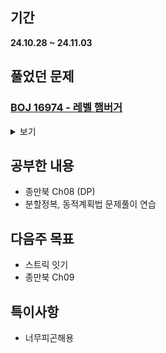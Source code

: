 ## 기간
**24.10.28 ~ 24.11.03**

## 풀었던 문제

### [BOJ 16974 - 레벨 햄버거](https://www.acmicpc.net/problem/16974)
<details>
<summary>보기</summary> 

- 정보
    - Tier: GoldⅤ
    - Tag: divide_and_conquer, DP

- 타임라인
    - Problem Open: 10/29 12:00?
    - Tag Open: 10/29 12:00?
    - Solve: 10/29 22:11

- 풀이
    - $layer[N] = N레벨 버거의 레이어 = layer[N - 1] \cdot 2 + 3$
    - $patty[N] = N레벨 버거의 패티 개수 = patty[N - 1] \cdot 2 + 1$
    - 메모이제이션한 두 배열을 바탕으로 분할정복으로 해결

- 회고
    - 머리도 안돌아가고, 코드도 개판으로 짜놔서.. 레퍼런스를 한번 보고 분석해야 할듯
 
- 코드
  - ```cpp
    #include <iostream>
    #include <vector>
    
    using namespace std;
    
    vector <long long> layer(51);
    vector <long long> patty(51);
    
    long long solve(int Lv, long long X) {  // Lv 햄버거에서 X장의 레이어를 먹었을 때 먹은 패티의 개수
        if (layer[Lv] <= X) {
            return patty[Lv];
        } else if (X <= 0) {
            return 0;
        } else {
            long long result = 0;
    
            result += solve(Lv - 1, X - 1);
            if (X - layer[Lv - 1] - 2 >= 0) result++;
            result += solve(Lv - 1, X - layer[Lv - 1] - 2);
    
            return result;
        }
    }
    
    int main() {
        // init && input
        int N;
        long long X;
        cin >> N >> X;
        
        layer[0] = 1; patty[0] = 1;
        for (int i = 1; i <= 50; i++) {
            layer[i] = layer[i - 1] * 2 + 3;
            patty[i] = patty[i - 1] * 2 + 1;
        }
        
        // solve
        cout << solve(N, X);
        return 0;
    }
    ```

</details>

## 공부한 내용
- 종만북 Ch08 (DP)
- 분할정복, 동적계획법 문제풀이 연습

## 다음주 목표
- 스트릭 잇기
- 종만북 Ch09

## 특이사항
- 너무피곤해용
